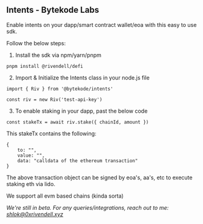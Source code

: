## Intents - Bytekode Labs

Enable intents on your dapp/smart contract wallet/eoa with this
easy to use sdk.

Follow the below steps:

1. Install the sdk via npm/yarn/pnpm

```
pnpm install @rivendell/defi
```

2. Import & Initialize the Intents class in your node.js file
```
import { Riv } from '@bytekode/intents'

const riv = new Riv('test-api-key')
```

3. To enable staking in your dapp, past the below code

```
const stakeTx = await riv.stake({ chainId, amount })
```

This stakeTx contains the following:

```
{
    to: "",
    value: "",
    data: "calldata of the ethereum transaction"
}
```

The above transaction object can be signed by eoa's, aa's, etc 
to execute staking eth via lido.

We support all evm based chains (kinda sorta)

*We're still in beta. For any queries/integrations, reach out to me: shlok@0xrivendell.xyz*
